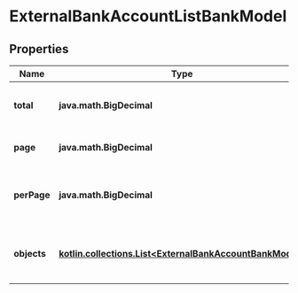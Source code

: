 
# ExternalBankAccountListBankModel

## Properties
Name | Type | Description | Notes
------------ | ------------- | ------------- | -------------
**total** | **java.math.BigDecimal** | The total number of records available. | 
**page** | **java.math.BigDecimal** | The page index to retrieve. | 
**perPage** | **java.math.BigDecimal** | The number of entities per page to return. | 
**objects** | [**kotlin.collections.List&lt;ExternalBankAccountBankModel&gt;**](ExternalBankAccountBankModel.md) | Array of external bank account entities | 



